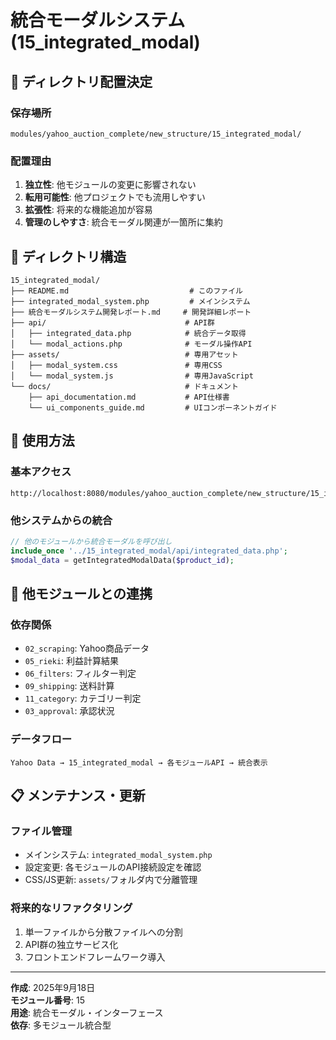 # 統合モーダルシステム (15_integrated_modal)

## 📁 ディレクトリ配置決定

### 保存場所
```
modules/yahoo_auction_complete/new_structure/15_integrated_modal/
```

### 配置理由
1. **独立性**: 他モジュールの変更に影響されない
2. **転用可能性**: 他プロジェクトでも流用しやすい
3. **拡張性**: 将来的な機能追加が容易
4. **管理のしやすさ**: 統合モーダル関連が一箇所に集約

## 📂 ディレクトリ構造

```
15_integrated_modal/
├── README.md                           # このファイル
├── integrated_modal_system.php         # メインシステム
├── 統合モーダルシステム開発レポート.md     # 開発詳細レポート
├── api/                               # API群
│   ├── integrated_data.php            # 統合データ取得
│   └── modal_actions.php              # モーダル操作API
├── assets/                            # 専用アセット
│   ├── modal_system.css               # 専用CSS
│   └── modal_system.js                # 専用JavaScript
└── docs/                              # ドキュメント
    ├── api_documentation.md           # API仕様書
    └── ui_components_guide.md         # UIコンポーネントガイド
```

## 🚀 使用方法

### 基本アクセス
```
http://localhost:8080/modules/yahoo_auction_complete/new_structure/15_integrated_modal/integrated_modal_system.php
```

### 他システムからの統合
```php
// 他のモジュールから統合モーダルを呼び出し
include_once '../15_integrated_modal/api/integrated_data.php';
$modal_data = getIntegratedModalData($product_id);
```

## 🔄 他モジュールとの連携

### 依存関係
- `02_scraping`: Yahoo商品データ
- `05_rieki`: 利益計算結果
- `06_filters`: フィルター判定
- `09_shipping`: 送料計算
- `11_category`: カテゴリー判定
- `03_approval`: 承認状況

### データフロー
```
Yahoo Data → 15_integrated_modal → 各モジュールAPI → 統合表示
```

## 📋 メンテナンス・更新

### ファイル管理
- メインシステム: `integrated_modal_system.php`
- 設定変更: 各モジュールのAPI接続設定を確認
- CSS/JS更新: `assets/`フォルダ内で分離管理

### 将来的なリファクタリング
1. 単一ファイルから分散ファイルへの分割
2. API群の独立サービス化
3. フロントエンドフレームワーク導入

---

**作成**: 2025年9月18日  
**モジュール番号**: 15  
**用途**: 統合モーダル・インターフェース  
**依存**: 多モジュール統合型